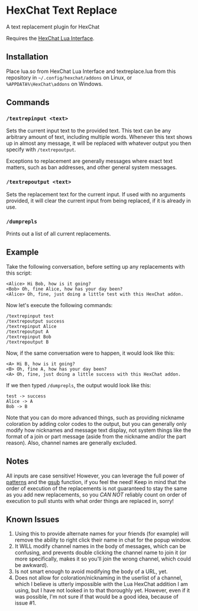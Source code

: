 # HexChat Text Replace
A text replacement plugin for HexChat

Requires the [HexChat Lua Interface](https://github.com/mniip/hexchat-lua).

## Installation
Place lua.so from HexChat Lua Interface and textreplace.lua from this repository in `~/.config/hexchat/addons` on Linux, or `%APPDATA%\HexChat\addons` on Windows.

## Commands
### `/textrepinput <text>`
Sets the current input text to the provided text. This text can be any arbitrary amount of text, including multiple words. Whenever this text shows up in almost any message, it will be replaced with whatever output you then specify with `/textrepoutput`.

Exceptions to replacement are generally messages where exact text matters, such as ban addresses, and other general system messages.

### `/textrepoutput <text>`
Sets the replacement text for the current input. If used with no arguments provided, it will clear the current input from being replaced, if it is already in use.

### `/dumprepls`
Prints out a list of all current replacements.

## Example
Take the following conversation, before setting up any replacements with this script:

```
<Alice> Hi Bob, how is it going?
<Bob> Oh, fine Alice, how has your day been?
<Alice> Oh, fine, just doing a little test with this HexChat addon.
```

Now let's execute the following commands:

```
/textrepinput test
/textrepoutput success
/textrepinput Alice
/textrepoutput A
/textrepinput Bob
/textrepoutput B
```

Now, if the same conversation were to happen, it would look like this:

```
<A> Hi B, how is it going?
<B> Oh, fine A, how has your day been?
<A> Oh, fine, just doing a little success with this HexChat addon.
```

If we then typed `/dumprepls`, the output would look like this:

```
test -> success
Alice -> A
Bob -> B
```

Note that you can do more advanced things, such as providing nickname coloration by adding color codes to the output, but you can generally only modify how nicknames and message text display, not system things like the format of a join or part message (aside from the nickname and/or the part reason). Also, channel names are generally excluded.

## Notes
All inputs are case sensitive! However, you can leverage the full power of [patterns](http://www.lua.org/manual/5.2/manual.html#6.4.1) and the [gsub](http://www.lua.org/manual/5.2/manual.html#pdf-string.gsub) function, if you feel the need! Keep in mind that the order of execution of the replacements is not guaranteed to stay the same as you add new replacements, so you *CAN NOT* reliably count on order of execution to pull stunts with what order things are replaced in, sorry!

## Known Issues
1. Using this to provide alternate names for your friends (for example) will remove the ability to right click their name in chat for the popup window.
2. It WILL modify channel names in the body of messages, which can be confusing, and prevents double clicking the channel name to join it (or more specifically, makes it so you'll join the wrong channel, which could be awkward).
3. Is not smart enough to avoid modifying the body of a URL, yet.
4. Does not allow for coloration/nicknaming in the userlist of a channel, which I believe is utterly impossible with the Lua HexChat addition I am using, but I have not looked in to that thoroughly yet. However, even if it was possible, I'm not sure if that would be a good idea, because of issue #1.
